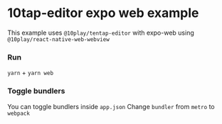 # 10tap-editor expo web example

This example uses `@10play/tentap-editor` with expo-web using `@10play/react-native-web-webview`

### Run

`yarn` + `yarn web`

### Toggle bundlers

You can toggle bundlers inside `app.json`
Change `bundler` from `metro` to `webpack`
